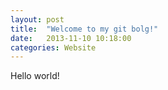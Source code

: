```yaml
---
layout: post
title:  "Welcome to my git bolg!"
date:   2013-11-10 10:18:00
categories: Website
---
```


Hello world!
